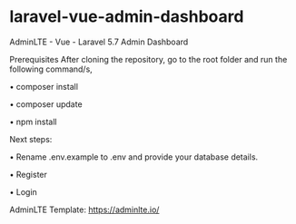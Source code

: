 # laravel-vue-admin-dashboard
AdminLTE - Vue - Laravel 5.7 Admin Dashboard

Prerequisites
After cloning the repository, go to the root folder and run the following command/s, 

• composer install

• composer update

• npm install

Next steps:
  
• Rename .env.example to .env and provide your database details.  

• Register

• Login

AdminLTE Template: https://adminlte.io/
